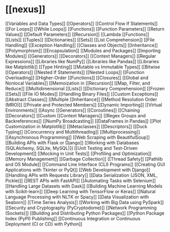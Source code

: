 # [[nexus]]
 [[Variables and Data Types]]
 [[Operators]]
 [[Control Flow If Statements]]
 [[For Loops]]
 [[While Loops]]
 [[Functions]]
 [[Function Parameters]]
 [[Return Values]]
 [[Default Parameters]]
 [[Recursion]]
[[Lambda [[Functions]]
 [[Lists]]
 [[Tuples]]
 [[Dictionaries]]
 [[Sets]]
 [[List Comprehension]]
 [[File Handling]]
 [[Exception Handling]]
 [[Classes and Objects]]
 [[Inheritance]]
 [[Polymorphism]]
 [[Encapsulation]]
 [[Modules and Packages]]
 [[Importing Modules]]
 [[Generators]]
 [[Decorators]]
 [[Context Managers]]
 [[Regular Expressions]]
 [[Libraries like NumPy]]
 [[Libraries like Pandas]]
 [[Libraries like Matplotlib]]
 [[Type Hinting]]
 [[Mutable vs Immutable Types]]
[[Bitwise [[Operators]]
 [[Nested If Statements]]
 [[Nested Loops]]
 [[Function Overloading]]
[[Higher-Order [[Functions]]
 [[Closures]]
 [[Global and Nonlocal Variables]]
[[Memoization in [[Recursion]]
 [[Map, Filter, and Reduce]]
[[Multidimensional [[Lists]]
 [[Dictionary Comprehension]]
[[Frozen [[Sets]]
 [[File IO Modes]]
 [[Handling Binary Files]]
 [[Custom Exceptions]]
 [[Abstract Classes]]
[[Multiple [[Inheritance]]
[[Method Resolution Order (MRO)]]
 [[Private and Protected Members]]
 [[Dynamic Importing]]
 [[Virtual Environments]]
[[Async [[Generators]]
 [[Coroutines]]
[[Chaining [[Decorators]]
[[Custom [[Context Managers]]
 [[Regex Groups and Backreferences]]
 [[NumPy Broadcasting]]
 [[DataFrames in Pandas]]
 [[Plot Customization in Matplotlib]]
 [[Metaclasses]]
 [[Descriptors]]
 [[Duck Typing]]
 [[Concurrency and Multithreading]]
 [[Multiprocessing]]
 [[Asynchronous Programming]]
 [[Web Scraping with BeautifulSoup]]
 [[Building APIs with Flask or Django]]
[[Working with Databases (SQLAlchemy, SQLite, MySQL)]]
 [[Unit Testing and Test-Driven Development]]
 [[Mocking in Unit Tests]]
 [[Profiling and Optimization]]
 [[Memory Management]]
 [[Garbage Collection]]
 [[Thread Safety]]
 [[Pathlib and OS Module]]
[[Command Line Interface (CLI) Programs]]
 [[Creating GUI Applications with Tkinter or PyQt]]
 [[Web Development with Django]]
 [[Handling APIs with Requests Library]]
[[Data Serialization (JSON, XML, Pickle)]]
 [[REST APIs with FastAPI]]
 [[Automating Tasks with Selenium]]
 [[Handling Large Datasets with Dask]]
 [[Building Machine Learning Models with Scikit-learn]]
 [[Deep Learning with TensorFlow or Keras]]
 [[Natural Language Processing with NLTK or Spacy]]
 [[Data Visualization with Seaborn]]
 [[Time Series Analysis]]
 [[Working with Big Data using PySpark]]
[[Security and Cryptography (PyCryptodome)]]
[[Network Programming (Sockets)]]
 [[Building and Distributing Python Packages]]
[[Python Package Index (PyPI) Publishing]]
[[Continuous Integration or Continuous Deployment (CI or CD) with Python]]